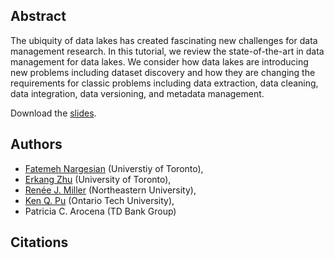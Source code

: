 Abstract
--------

The ubiquity of data lakes has created fascinating new challenges for data 
management research. In this tutorial, we review the state-of-the-art in data 
management for data lakes. We consider how data lakes are introducing new 
problems including dataset discovery and how they are changing the requirements 
for classic problems including data extraction, data cleaning, data integration, 
data versioning, and metadata management.

Download the [slides](https://github.com/RJMillerLab/data-lake-tutorial-slides/raw/master/data-lake-tutorial-slides.pdf).

Authors
-------

* [Fatemeh Nargesian](http://www.cs.toronto.edu/~fnargesian/) (Universtiy of Toronto), 
* [Erkang Zhu](http://ekzhu.com) (University of Toronto), 
* [Renée J. Miller](https://www.khoury.northeastern.edu/people/renee-miller/) (Northeastern University), 
* [Ken Q. Pu](http://kenpu.ca/) (Ontario Tech University), 
* Patricia C. Arocena (TD Bank Group)

Citations
---------
<script src="https://bibbase.org/show?bib=https%3A%2F%2Fgithub.com%2FRJMillerLab%2Fdata-lake-tutorial-slides%2Fraw%2Fmaster%2Fcitations.bib&jsonp=1"></script>
